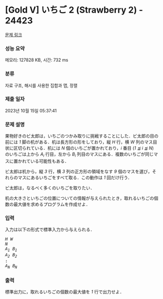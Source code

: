 # [Gold V] いちご 2 (Strawberry 2) - 24423 

[문제 링크](https://www.acmicpc.net/problem/24423) 

### 성능 요약

메모리: 127828 KB, 시간: 732 ms

### 분류

자료 구조, 해시를 사용한 집합과 맵, 정렬

### 제출 일자

2023년 10월 15일 05:37:41

### 문제 설명

<p>果物好きのビ太郎は，いちごのつかみ取りに挑戦することにした．ビ太郎の目の前には <var>1</var> 脚の机がある．机は長方形の形をしており，縦 <var>H</var> 行，横 <var>W</var> 列のマス目状に区切られている．机には <var>N</var> 個のいちごが置かれており，<var>i</var> 番目 (<var>1 ≦ i ≦ N</var>) のいちごは上から <var>A<sub>i</sub></var> 行目，左から <var>B<sub>i</sub></var> 列目のマスにある．複数のいちごが同じマスに置かれている可能性もある．</p>

<p>ビ太郎は机から，縦 <var>3</var> 行，横 <var>3</var> 列の正方形の領域をなす <var>9</var> 個のマスを選び，それらのマスにあるいちごをすべて取る．この動作は <var>1</var> 回だけ行う．</p>

<p>ビ太郎は，なるべく多くのいちごを取りたい．</p>

<p>机の大きさといちごの位置についての情報が与えられたとき，取れるいちごの個数の最大値を求めるプログラムを作成せよ．</p>

### 입력 

 <p>入力は以下の形式で標準入力から与えられる．</p>

<pre><var>H</var> <var>W</var>
<var>N</var>
<var>A<sub>1</sub></var> <var>B<sub>1</sub></var>
<var>A<sub>2</sub></var> <var>B<sub>2</sub></var>
:
<var>A<sub>N</sub></var> <var>B<sub>N</sub></var></pre>

### 출력 

 <p>標準出力に，取れるいちごの個数の最大値を <var>1</var> 行で出力せよ．</p>

